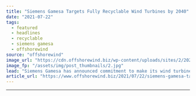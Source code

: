 ```yaml
---
title: "Siemens Gamesa Targets Fully Recyclable Wind Turbines by 2040"
date: "2021-07-22"
tags: 
  - featured
  - headlines
  - recyclable
  - siemens gamesa
  - offshorewind
source: "offshorewind"
image_url: "https://cdn.offshorewind.biz/wp-content/uploads/sites/2/2021/05/31105004/SG-11.0-200-DD.jpg"
image_fp: "/assets/img/post_thumbnails/2.jpg"
lead: "Siemens Gamesa has announced commitment to make its wind turbines fully recyclable by 2040,"
article_url: "https://www.offshorewind.biz/2021/07/22/siemens-gamesa-targets-fully-recyclable-wind-turbines-by-2040/"
---
```


---
